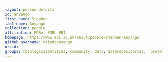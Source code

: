 ```yaml
---
layout: person-details
id: anyango
first-name: Stephen
last-name: Anyango
collection: people
affiliation: PDBe, EMBL-EBI
homepage: https://www.ebi.ac.uk/about/people/stephen-anyango
github_username: otienoanyango
orcid:
groups: [biologicalentities, community, data, datarepositories,  proteins]
---
```

